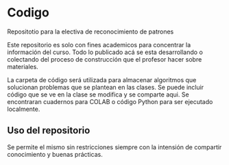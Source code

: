 # Codigo

 Repositotio para la electiva de reconocimiento de patrones

 Este repositorio es solo con fines academicos para concentrar la información del curso.
 Todo lo publicado acá se esta desarrollando o colectando del proceso de construcción que el profesor hacer sobre materiales.

 La carpeta de código será utilizada para almacenar algoritmos que solucionan problemas que se plantean en las clases.
 Se puede incluir código que se ve en la clase se modifica y se comparte aqui.
 Se encontraran cuadernos para COLAB o código Python para ser ejecutado localmente.

 ## Uso del repositorio
 Se permite el mismo sin restricciones siempre con la intensión de compartir conocimiento y buenas prácticas.
 
